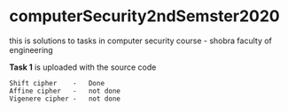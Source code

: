 # computerSecurity2ndSemster2020
this is solutions to tasks in computer security course - shobra faculty of engineering 

**Task 1** is uploaded with the source code

	Shift cipher 	- 	Done
	Affine cipher 	- 	not done
	Vigenere cipher - 	not done
